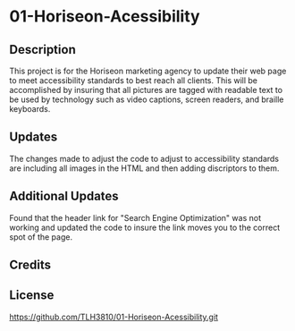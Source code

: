 # 01-Horiseon-Acessibility
## Description
This project is for the Horiseon marketing agency to update their web page to meet accessibility standards to best reach all clients. This will be accomplished by insuring that all pictures are tagged with readable text to be used by technology such as video captions, screen readers, and braille keyboards.

## Updates
The changes made to adjust the code to adjust to accessibility standards are including all images in the HTML and then adding discriptors to them.

## Additional Updates
Found that the header link for "Search Engine Optimization" was not working and updated the code to insure the link moves you to the correct spot of the page. 

## Credits


## License
https://github.com/TLH3810/01-Horiseon-Acessibility.git
